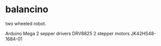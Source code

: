 # balancino
two wheeled robot. 


Arduino Mega
2 sepper drivers DRV8825
2 stepper motors JK42HS48-1684-01

